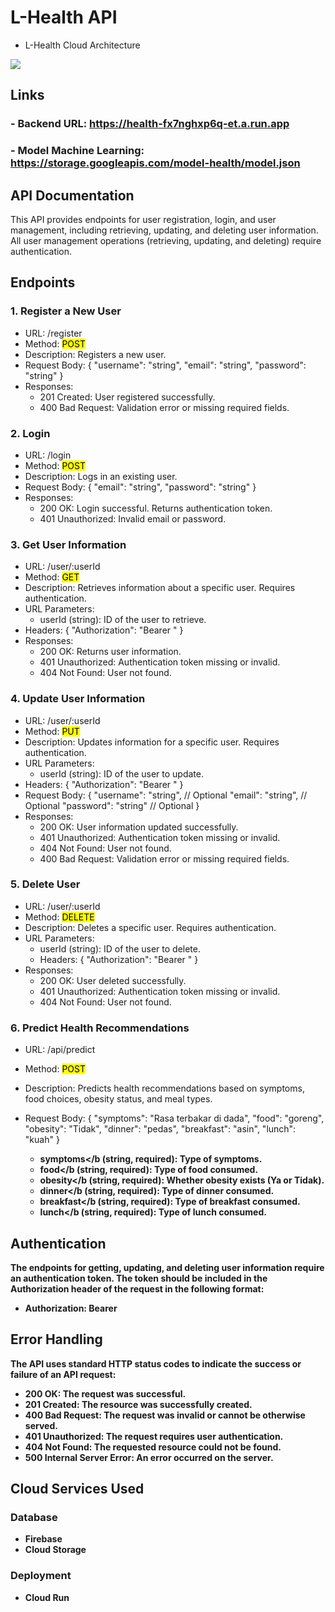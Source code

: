 # L-Health API

- L-Health Cloud Architecture
<img src="https://storage.googleapis.com/cloud_architecture/diagram%20CC.png">

## Links
### - Backend URL: https://health-fx7nghxp6q-et.a.run.app
### - Model Machine Learning: https://storage.googleapis.com/model-health/model.json

## API Documentation
This API provides endpoints for user registration, login, and user management, including retrieving, updating, and deleting user information. All user management operations (retrieving, updating, and deleting) require authentication.

## Endpoints
### 1. Register a New User
- URL: /register
- Method: <mark>POST</mark>
- Description: Registers a new user.
- Request Body: {
  "username": "string",
  "email": "string",
  "password": "string"
}
- Responses:
  - 201 Created: User registered successfully.
  - 400 Bad Request: Validation error or missing required fields.
 
### 2. Login
- URL: /login
- Method: <mark>POST</mark>
- Description: Logs in an existing user.
- Request Body: {
  "email": "string",
  "password": "string"
}
- Responses:
  - 200 OK: Login successful. Returns authentication token.
  - 401 Unauthorized: Invalid email or password.

### 3. Get User Information
- URL: /user/:userId
- Method: <mark>GET</mark>
- Description: Retrieves information about a specific user. Requires authentication.
- URL Parameters:
  - userId (string): ID of the user to retrieve.
- Headers: {
  "Authorization": "Bearer <token>"
}
- Responses:
  - 200 OK: Returns user information.
  - 401 Unauthorized: Authentication token missing or invalid.
  - 404 Not Found: User not found.
 
### 4. Update User Information
- URL: /user/:userId
- Method: <mark>PUT</mark>
- Description: Updates information for a specific user. Requires authentication.
- URL Parameters:
  - userId (string): ID of the user to update.
- Headers: {
  "Authorization": "Bearer <token>"
}
- Request Body: {
  "username": "string",  // Optional
  "email": "string",     // Optional
  "password": "string"   // Optional
}
- Responses:
  - 200 OK: User information updated successfully.
  - 401 Unauthorized: Authentication token missing or invalid.
  - 404 Not Found: User not found.
  - 400 Bad Request: Validation error or missing required fields.
    
### 5. Delete User
- URL: /user/:userId
- Method: <mark>DELETE</mark>
- Description: Deletes a specific user. Requires authentication.
- URL Parameters:
    - userId (string): ID of the user to delete.
    - Headers: {
  "Authorization": "Bearer <token>"
}
- Responses:
  - 200 OK: User deleted successfully.
  - 401 Unauthorized: Authentication token missing or invalid.
  - 404 Not Found: User not found.

### 6. Predict Health Recommendations
- URL: /api/predict
- Method: <mark>POST</mark>
- Description: Predicts health recommendations based on symptoms, food choices, obesity status, and meal types.
- Request Body: {
  "symptoms": "Rasa terbakar di dada",
  "food": "goreng",
  "obesity": "Tidak",
  "dinner": "pedas",
  "breakfast": "asin",
  "lunch": "kuah"
}

  - <b>symptoms</b (string, required): Type of symptoms.
  - <b>food</b (string, required): Type of food consumed.
  - <b>obesity</b (string, required): Whether obesity exists (Ya or Tidak).
  - <b>dinner</b (string, required): Type of dinner consumed.
  - <b>breakfast</b (string, required): Type of breakfast consumed.
  - <b>lunch</b (string, required): Type of lunch consumed.

## Authentication
The endpoints for getting, updating, and deleting user information require an <b>authentication</b> token. The token should be included in the Authorization header of the request in the following format:
- Authorization: Bearer <token>

## Error Handling
The API uses standard HTTP status codes to indicate the success or failure of an API request:
  - <b>200 OK</b>: The request was successful.
  - <b>201 Created</b>: The resource was successfully created.
  - <b>400 Bad Request</b>: The request was invalid or cannot be otherwise served.
  - <b>401 Unauthorized</b>: The request requires user authentication.
  - <b>404 Not Found</b>: The requested resource could not be found.
  - <b>500 Internal Server Error</b>: An error occurred on the server.

## Cloud Services Used
### Database
- Firebase
- Cloud Storage
### Deployment
- Cloud Run
